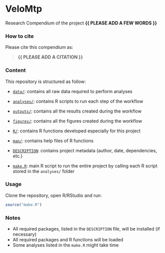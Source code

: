 
<!-- README.md is generated from README.Rmd. Please edit that file -->

# VeloMtp

<!-- badges: start -->
<!-- badges: end -->

Research Compendium of the project **{{ PLEASE ADD A FEW WORDS }}**

### How to cite

Please cite this compendium as:

> **{{ PLEASE ADD A CITATION }}**

### Content

This repository is structured as follow:

-   [`data/`](https://github.com/valentine-fleure/VeloMtp/tree/master/data):
    contains all raw data required to perform analyses

-   [`analyses/`](https://github.com/valentine-fleure/VeloMtp/tree/master/analyses/):
    contains R scripts to run each step of the workflow

-   [`outputs/`](https://github.com/valentine-fleure/VeloMtp/tree/master/outputs):
    contains all the results created during the workflow

-   [`figures/`](https://github.com/valentine-fleure/VeloMtp/tree/master/figures):
    contains all the figures created during the workflow

-   [`R/`](https://github.com/valentine-fleure/VeloMtp/tree/master/R):
    contains R functions developed especially for this project

-   [`man/`](https://github.com/valentine-fleure/VeloMtp/tree/master/man):
    contains help files of R functions

-   [`DESCRIPTION`](https://github.com/valentine-fleure/VeloMtp/tree/master/DESCRIPTION):
    contains project metadata (author, date, dependencies, etc.)

-   [`make.R`](https://github.com/valentine-fleure/VeloMtp/tree/master/make.R):
    main R script to run the entire project by calling each R script
    stored in the `analyses/` folder

### Usage

Clone the repository, open R/RStudio and run:

``` r
source("make.R")
```

### Notes

-   All required packages, listed in the `DESCRIPTION` file, will be
    installed (if necessary)
-   All required packages and R functions will be loaded
-   Some analyses listed in the `make.R` might take time
